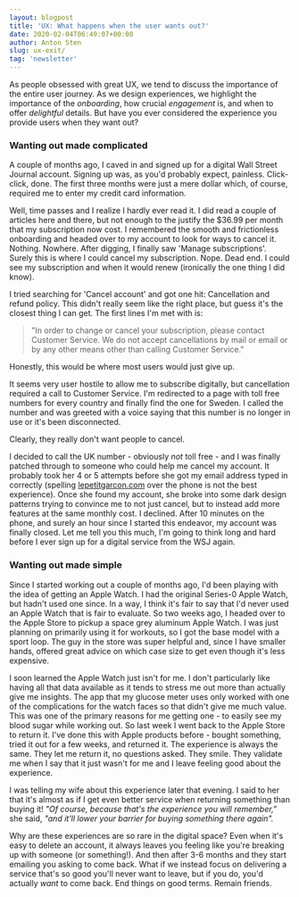 ```yaml
---
layout: blogpost
title: 'UX: What happens when the user wants out?'
date: 2020-02-04T06:49:07+00:00
author: Anton Sten
slug: ux-exit/
tag: 'newsletter'
---
```


As people obsessed with great UX, we tend to discuss the importance of the entire user journey. As we design experiences, we highlight the importance of the *onboarding*, how crucial *engagement* is, and when to offer *delightful* details. But have you ever considered the experience you provide users when they want out?

### Wanting out made complicated

A couple of months ago, I caved in and signed up for a digital Wall Street Journal account. Signing up was, as you'd probably expect, painless. Click-click, done. The first three months were just a mere dollar which, of course, required me to enter my credit card information.

Well, time passes and I realize I hardly ever read it. I did read a couple of articles here and there, but not enough to the justify the $36.99 per month that my subscription now cost. I remembered the smooth and frictionless onboarding and headed over to my account to look for ways to cancel it. Nothing. Nowhere. After digging, I finally saw 'Manage subscriptions'. Surely this is where I could cancel my subscription. Nope. Dead end. I could see my subscription and when it would renew (ironically the one thing I did know).  

I tried searching for 'Cancel account' and got one hit: Cancellation and refund policy. This didn't really seem like the right place, but guess it's the closest thing I can get. The first lines I'm met with is:

>"In order to change or cancel your subscription, please contact Customer Service. We do not accept cancellations by mail or email or by any other means other than calling Customer Service."

Honestly, this would be where most users would just give up.

It seems very user hostile to allow me to subscribe digitally, but cancellation required a call to Customer Service. I'm redirected to a page with toll free numbers for every country and finally find the one for Sweden. I called the number and was greeted with a voice saying that this number is no longer in use or it's been disconnected.

Clearly, they really don't want people to cancel.

I decided to call the UK number - obviously *not* toll free - and I was finally patched through to someone who could help me cancel my account. It probably took her 4 or 5 attempts before she got my email address typed in correctly (spelling [lepetitgarcon.com](https://www.lepetitgarcon.com) over the phone is not the best experience). Once she found my account, she broke into some dark design patterns trying to convince me to not just cancel, but to instead add more features at the same monthly cost. I declined. After 10 minutes on the phone, and surely an hour since I started this endeavor, my account was finally closed. Let me tell you this much, I'm going to think long and hard before I ever sign up for a digital service from the WSJ again.

### Wanting out made simple

Since I started working out a couple of months ago, I'd been playing with the idea of getting an Apple Watch. I had the original Series-0 Apple Watch, but hadn't used one since. In a way, I think it's fair to say that I'd never used an Apple Watch that is fair to evaluate. So two weeks ago, I headed over to the Apple Store to pickup a space grey aluminum Apple Watch. I was just planning on primarily using it for workouts, so I got the base model with a sport loop. The guy in the store was super helpful and, since I have smaller hands, offered great advice on which case size to get even though it's less expensive.

I soon learned the Apple Watch just isn't for me. I don't particularly like having all that data available as it tends to stress me out more than actually give me insights. The app that my glucose meter uses only worked with one of the complications for the watch faces so that didn't give me much value. This was one of the primary reasons for me getting one - to easily see my blood sugar while working out. So last week I went back to the Apple Store to return it. I've done this with Apple products before - bought something, tried it out for a few weeks, and returned it. The experience is always the same. They let me return it, no questions asked. They smile. They validate me when I say that it just wasn't for me and I leave feeling good about the experience.

I was telling my wife about this experience later that evening. I said to her that it's almost as if I get even better service when returning something than buying it! _"Of course, because that's the experience you will remember,"_ she said, _"and it'll lower your barrier for buying something there again"._

Why are these experiences are so rare in the digital space? Even when it's easy to delete an account, it always leaves you feeling like you're breaking up with someone (or something!). And then after 3-6 months and they start emailing you asking to come back. What if we instead focus on delivering a service that's so good you'll never want to leave, but if you do, you'd actually *want* to come back. End things on good terms. Remain friends.
